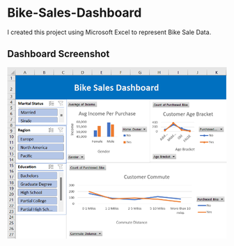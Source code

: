 # Bike-Sales-Dashboard

I created this project using Microsoft Excel to represent Bike Sale Data.

## Dashboard Screenshot

![alt text](https://github.com/SandhyaWalunj/Bike-Sales-Dashboard/blob/main/Bike-Sale-Dashboard-Screenshot.png?raw=true)
